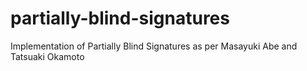 # partially-blind-signatures
Implementation of Partially Blind Signatures as per Masayuki Abe and Tatsuaki Okamoto

